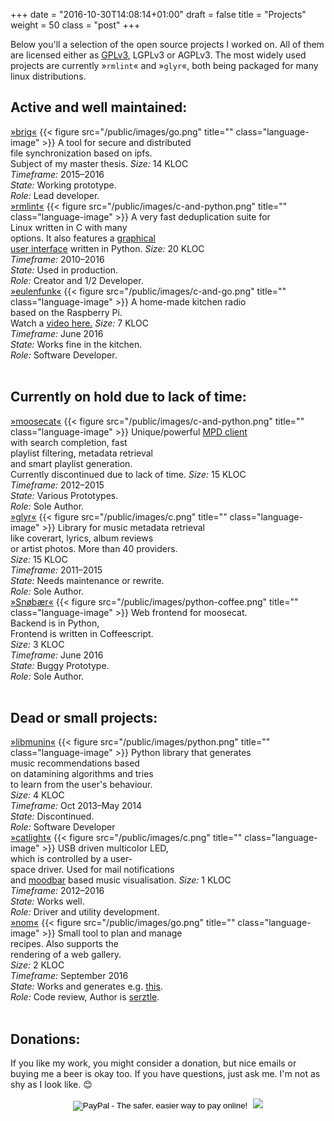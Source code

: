 +++
date = "2016-10-30T14:08:14+01:00"
draft = false
title = "Projects"
weight = 50
class = "post"
+++


Below you'll a selection of the open source projects I worked on. All of them
are licensed either as [GPLv3](https://de.wikipedia.org/wiki/GNU_General_Public_License), LGPLv3 or AGPLv3.
The most widely used projects are currently »``rmlint``« and »``glyr``«, both being packaged for many linux
distributions.

<h2>Active and well maintained:</h2>

<div id="project-list">
<div class="stamp">
	<div class="project">
		<span id="title"><a href="https://github.com/disorganizer/brig">»<u>bri</u>g«</a></span>
		{{< figure src="/public/images/go.png" title="" class="language-image" >}}
		<span id="desc">
		A tool for secure and distributed<br />
		file synchronization based on <a>ipfs</a>.<br />
		Subject of my master thesis.
		</span>
		<span id="role">
		<i id="role-string">Size:</i> 14 KLOC
		<br />
		<i id="role-string">Timeframe:</i> 2015&ndash;2016
		<br />
		<i id="role-string">State:</i> Working prototype.
		<br />
		<i id="role-string">Role:</i> Lead developer.
		</span>
	</div>
</div>
<div class="stamp">
	<div class="project">
		<span id="title"><a href="https://rmlint.rtfd.org">»<u>rmlint</u>«</a></span>
		{{< figure src="/public/images/c-and-python.png" title="" class="language-image" >}}
		<span id="desc">
		A very fast deduplication suite for<br /> Linux written in C with many<br />
		options. It also features a
		<a href="https://rmlint.readthedocs.io/en/latest/gui.html">graphical  <br />user interface</a> written in Python.
		</span>
		<span id="role">
		<i id="role-string">Size:</i> 20 KLOC
		<br />
		<i id="role-string">Timeframe:</i> 2010&ndash;2016
		<br />
		<i id="role-string">State:</i> Used in production.
		<br />
		<i id="role-string">Role:</i> Creator and 1/2 Developer.
		</span>
	</div>
</div>
<div class="stamp">
	<div class="project">
		<span id="title"><a href="https://github.com/studentkittens/eulenfunk">»<u>eulenfunk</u>«</a></span>
		{{< figure src="/public/images/c-and-go.png" title="" class="language-image" >}}
		<span id="desc">
		A home-made kitchen radio<br />
		based on the Raspberry Pi.<br />
		Watch a <a href="https://vimeo.com/171646691">video here.</a>
		</span>
		<span id="role">
		<i id="role-string">Size:</i> 7 KLOC
		<br />
		<i id="role-string">Timeframe:</i> June 2016
		<br />
		<i id="role-string">State:</i> Works fine in the kitchen.
		<br />
		<i id="role-string">Role:</i> Software Developer.
		</span>
	</div>
</div>
</div>

<br />

<h2>Currently on hold due to lack of time:</h2>

<div id="project-list">
<div class="stamp">
	<div class="project">
		<span id="title"><a href="https://github.com/studentkittens/moosecat">»<u>moosecat</u>«</a></span>
		{{< figure src="/public/images/c-and-python.png" title="" class="language-image" >}}
		<span id="desc">
		Unique/powerful <a href="https://www.musicpd.org">MPD client</a><br />
		with search completion, fast <br />
		playlist filtering, metadata retrieval<br />
		and smart playlist generation.<br />
		Currently discontinued due to lack of time.
		</span>
		<span id="role">
		<i id="role-string">Size:</i> 15 KLOC
		<br />
		<i id="role-string">Timeframe:</i> 2012&ndash;2015
		<br />
		<i id="role-string">State:</i> Various Prototypes.
		<br />
		<i id="role-string">Role:</i> Sole Author.
		</span>
	</div>
</div>
<div class="stamp">
	<div class="project">
		<span id="title"><a href="https://github.com/sahib/glyr">»<u>glyr</u>«</a></span>
		{{< figure src="/public/images/c.png" title="" class="language-image" >}}
		<span id="desc">
		Library for music metadata retrieval<br />
		like coverart, lyrics, album reviews<br />
		or artist photos. More than 40 providers.<br />
		</span>
		<span id="role">
		<i id="role-string">Size:</i> 15 KLOC
		<br />
		<i id="role-string">Timeframe:</i> 2011&ndash;2015
		<br />
		<i id="role-string">State:</i> Needs maintenance or rewrite.
		<br />
		<i id="role-string">Role:</i> Sole Author.
		</span>
	</div>
</div>
<div class="stamp">
	<div class="project">
		<span id="title"><a href="https://github.com/studentkittens/snobaer">»<u>Snøbær</u>«</a></span>
		{{< figure src="/public/images/python-coffee.png" title="" class="language-image" >}}
		<span id="desc">
		Web frontend for moosecat.<br />
		Backend is in Python,<br />
		Frontend is written in Coffeescript.<br />
		</span>
		<span id="role">
		<i id="role-string">Size:</i> 3 KLOC
		<br />
		<i id="role-string">Timeframe:</i> June 2016
		<br />
		<i id="role-string">State:</i> Buggy Prototype.
		<br />
		<i id="role-string">Role:</i> Sole Author.
		</span>
	</div>
</div>
</div>

<br />

<h2>Dead or small projects:</h2>

<div id="project-list">
<div class="stamp">
	<div class="project">
		<span id="title"><a href="https://libmunin.readthedocs.io/en/latest/">»<u>libmunin</u>«</a></span>
		{{< figure src="/public/images/python.png" title="" class="language-image" >}}
		<span id="desc">
		Python library that generates<br />
		music recommendations based<br />on datamining algorithms and tries<br />
		to learn from the user's behaviour.<br />
		</span>
		<span id="role">
		<i id="role-string">Size:</i> 4 KLOC
		<br />
		<i id="role-string">Timeframe:</i> Oct 2013&ndash;May 2014
		<br />
		<i id="role-string">State:</i> Discontinued.
		<br />
		<i id="role-string">Role:</i> Software Developer
		</span>
	</div>
</div>
<div class="stamp">
	<div class="project">
		<span id="title"><a href="https://github.com/studentkittens/catlight">»<u>catlight</u>«</a></span>
		{{< figure src="/public/images/c.png" title="" class="language-image" >}}
		<span id="desc">
		USB driven multicolor LED,<br />
		which is controlled by a user-<br />
		space driver. Used for mail notifications<br />
		and <a href="https://en.wikipedia.org/wiki/Moodbar">moodbar</a> based music visualisation.
		</span>
		<span id="role">
		<i id="role-string">Size:</i> 1 KLOC
		<br />
		<i id="role-string">Timeframe:</i> 2012&ndash;2016 
		<br />
		<i id="role-string">State:</i> Works well.
		<br />
		<i id="role-string">Role:</i> Driver and utility development.
		</span>
	</div>
</div>
<div class="stamp">
	<div class="project">
		<span id="title"><a href="https://github.com/serztle/nom">»<u>nom</u>«</a></span>
		{{< figure src="/public/images/go.png" title="" class="language-image" >}}
		<span id="desc">
		Small tool to plan and manage<br />
		recipes. Also supports the<br />
		rendering of a web gallery.<br />
		</span>
		<span id="role">
		<i id="role-string">Size:</i> 2 KLOC
		<br />
		<i id="role-string">Timeframe:</i> September 2016
		<br />
		<i id="role-string">State:</i> Works and generates e.g. <a href="https://studentkittens.github.io/recipes">this</a>.
		<br />
		<i id="role-string">Role:</i> Code review, Author is <a href="https://github.com/serztle">serztle</a>.
		</span>
	</div>
</div>
</div>

<br />

<h2>Donations:</h2>

If you like my work, you might consider a donation, but nice emails or buying me a beer is okay too.
If you have questions, just ask me. I'm not as shy as I look like. 😊

<center>
   <form action="https://www.paypal.com/cgi-bin/webscr" method="post" style="display: inline-block;">
	   <input type="hidden" name="cmd" value="_s-xclick">
	   <input type="hidden" name="hosted_button_id" value="JXCXKRMS8EDVC">
	   <input type="image" src="https://www.paypalobjects.com/en_US/i/btn/btn_donate_SM.gif" border="0" name="submit" alt="PayPal - The safer, easier way to pay online!">
	   <img alt="" border="0" src="https://www.paypalobjects.com/de_DE/i/scr/pixel.gif" width="1" height="1">
   </form>
<a href="https://flattr.com/thing/302682/libglyr"><img src="https://api.flattr.com/button/flattr-badge-large.png" /></a>
</center>
